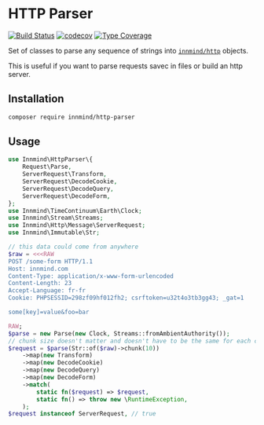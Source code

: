 # HTTP Parser

[![Build Status](https://github.com/innmind/http-parser/workflows/CI/badge.svg?branch=main)](https://github.com/innmind/http-parser/actions?query=workflow%3ACI)
[![codecov](https://codecov.io/gh/innmind/http-parser/branch/develop/graph/badge.svg)](https://codecov.io/gh/innmind/http-parser)
[![Type Coverage](https://shepherd.dev/github/innmind/http-parser/coverage.svg)](https://shepherd.dev/github/innmind/http-parser)

Set of classes to parse any sequence of strings into [`innmind/http`](https://packagist.org/packages/innmind/http) objects.

This is useful if you want to parse requests savec in files or build an http server.

## Installation

```sh
composer require innmind/http-parser
```

## Usage

```php
use Innmind\HttpParser\{
    Request\Parse,
    ServerRequest\Transform,
    ServerRequest\DecodeCookie,
    ServerRequest\DecodeQuery,
    ServerRequest\DecodeForm,
};
use Innmind\TimeContinuum\Earth\Clock;
use Innmind\Stream\Streams;
use Innmind\Http\Message\ServerRequest;
use Innmind\Immutable\Str;

// this data could come from anywhere
$raw = <<<RAW
POST /some-form HTTP/1.1
Host: innmind.com
Content-Type: application/x-www-form-urlencoded
Content-Length: 23
Accept-Language: fr-fr
Cookie: PHPSESSID=298zf09hf012fh2; csrftoken=u32t4o3tb3gg43; _gat=1

some[key]=value&foo=bar

RAW;
$parse = new Parse(new Clock, Streams::fromAmbientAuthority());
// chunk size doesn't matter and doesn't have to be the same for each chunk
$request = $parse(Str::of($raw)->chunk(10))
    ->map(new Transform)
    ->map(new DecodeCookie)
    ->map(new DecodeQuery)
    ->map(new DecodeForm)
    ->match(
        static fn($request) => $request,
        static fn() => throw new \RuntimeException,
    );
$request instanceof ServerRequest, // true
```
